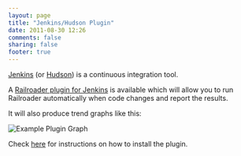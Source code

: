 ```yaml
---
layout: page
title: "Jenkins/Hudson Plugin"
date: 2011-08-30 12:26
comments: false
sharing: false
footer: true
---
```


[Jenkins](http://jenkins-ci.org/) (or [Hudson](http://hudson-ci.org)) is a continuous integration tool.

A [Railroader plugin for Jenkins](http://wiki.jenkins-ci.org/display/JENKINS/Railroader+Plugin) is available which will allow you to run Railroader automatically when code changes and report the results.

It will also produce trend graphs like this:

![Example Plugin Graph](/images/railroader_trend_graph.png "Example Plugin Graph")

Check [here](/docs/jenkins/installation) for instructions on how to install the plugin.
